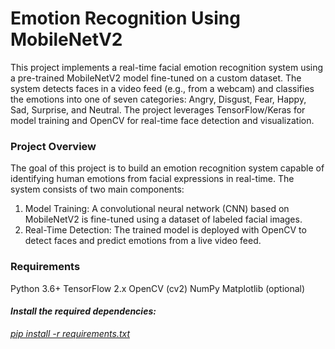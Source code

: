 <h1>Emotion Recognition Using MobileNetV2</h1>
This project implements a real-time facial emotion recognition system using a pre-trained MobileNetV2 model fine-tuned on a custom dataset. The system detects faces in a video feed (e.g., from a webcam) and classifies the emotions into one of seven categories: Angry, Disgust, Fear, Happy, Sad, Surprise, and Neutral. The project leverages TensorFlow/Keras for model training and OpenCV for real-time face detection and visualization.

<h3>Project Overview</h3>
The goal of this project is to build an emotion recognition system capable of identifying human emotions from facial expressions in real-time. The system consists of two main components:

<ol>
<li>Model Training: A convolutional neural network (CNN) based on MobileNetV2 is fine-tuned using a dataset of labeled facial images.</li>
<li>Real-Time Detection: The trained model is deployed with OpenCV to detect faces and predict emotions from a live video feed.</li>
</ol>

<h3>Requirements</h3>
Python 3.6+
TensorFlow 2.x
OpenCV (cv2)
NumPy
Matplotlib (optional)


<h4><i>Install the required dependencies:</i></h4>
<p><i><u>pip install -r requirements.txt</u></i></p>

